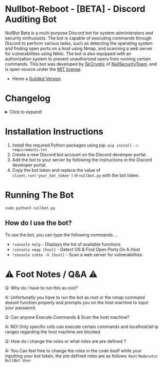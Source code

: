 # Nullbot-Reboot - [BETA] - Discord Auditing Bot

NullBot Beta is a multi-purpose Discord bot for system administrators and security enthusiasts. The bot is capable of executing commands through Discord to perform various tasks, such as detecting the operating system and finding open ports on a host using Nmap, and scanning a web server for vulnerabilities using Nikto. The bot is also equipped with an authorization system to prevent unauthorized users from running certain commands. This bot was developed by [SirCryptic](https://github.com/sircryptic) of [NullSecurityTeam](https://github.com/orgs/NULL-Security-Team), and is open-source under the [MIT license](https://github.com/SirCryptic/Nullbot-Reboot/blob/main/LICENSE).

- Heres a [Guilded Version](https://github.com/SirCryptic/NullBot-Guilded)


# Changelog
<details>
  <summary>Click to expand!</summary>

  - Added WHOIS
  
  - Now splits the output into chunks of 2000 characters to fit in Discord messages (Sends in multiple messages if too large)
  
  - Added a check if the input is a domain name
  </details>


# Installation Instructions

1. Install the required Python packages using pip: `pip install -r requirements.txt`
2. Create a new Discord bot account on the Discord developer portal.
3. Add the bot to your server by following the instructions in the Discord developer portal.
4. Copy the bot token and replace the value of `client.run('your_bot_token')` in `nullbot.py` with the bot token.

# Running The Bot
```
sudo python3 nullbot.py
```

## How do I use the bot?

To use the bot, you can type the following commands ...

- `!console help` - Displays the list of available functions
- `!console nmap [host]` - Detect OS & Find Open Ports On A Host
- `!console nikto -h [host]` - Scan a web server for vulnerabilities


 # ⚠️ Foot Notes / Q&A ⚠️

Q: Why do i have to run this as root?

A: Unfortunatly you have to run the bot as root or the nmap command doesnt function properly and prompts you on the host machine to input your password.

Q: Can anyone Execute Commands & Scan the host machine?

A: NO! Only specific rolls can execute certain commands and localhost/all ip ranges regarding the host machine are blocked.

Q: How do i change the roles or what roles are pre defined ?

A: You Can feel free to change the roles in the code itself while your inputting your bot token, the pre defined roles are as follows: 
`Root` `Moderator` `NullBot User`
